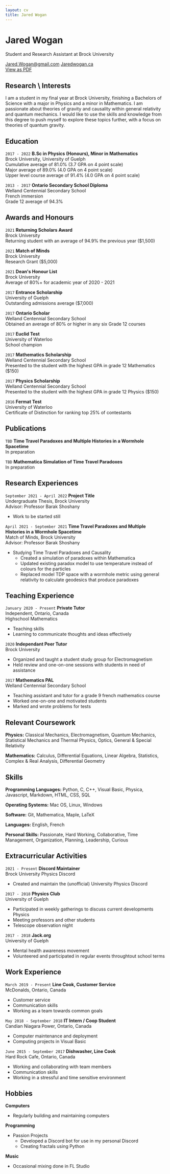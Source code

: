 ```yaml
---
layout: cv
title: Jared Wogan
---
```

# Jared Wogan
Student and Research Assistant at Brock University

<div id="webaddress">
    <a href="mailto:jared.wogan@gmail.com">Jared.Wogan@gmail.com</a>
    <a href="https://jaredwogan.ca">Jaredwogan.ca</a>
</div>

<div id="webaddress">
    <a href="https://jaredwogan.ca/CV/JaredWoganCV.pdf">View as PDF</a>
</div>


## Research \ Interests

I am a student in my final year at Brock University, finishing a Bachelors of Science
with a major in Physics and a minor in Mathematics. I am passionate about theories of gravity and
causality within general relativity and quantum mechanics. I would like to use the skills and
knowledge from this degree to push myself to explore these topics further, with a focus on theories
of quantum gravity.


## Education

`2017 - 2022`
__B.Sc in Physics (Honours), Minor in Mathematics__ \
Brock University, University of Guelph \
Cumulative average of 81.0% (3.7 GPA on 4 point scale) \
Major average of 89.0% (4.0 GPA on 4 point scale)\
Upper level course average of 91.4% (4.0 GPA on 4 point scale)

`2013 - 2017`
__Ontario Secondary School Diploma__ \
Welland Centennial Secondary School \
French immersion \
Grade 12 average of 94.3%


## Awards and Honours

`2021`
__Returning Scholars Award__ \
Brock University \
Returning student with an average of 94.9% the previous year ($1,500)

`2021`
__Match of Minds__ \
Brock University \
Research Grant ($5,000)

`2021`
__Dean's Honour List__ \
Brock University \
Average of 80%+ for academic year of 2020 - 2021

`2017`
__Entrance Scholarship__ \
University of Guelph \
Outstanding admissions average ($7,000)

`2017`
__Ontario Scholar__ \
Welland Centennial Secondary School \
Obtained an average of 80% or higher in any six Grade 12 courses

`2017`
__Euclid Test__ \
University of Waterloo \
School champion

`2017`
__Mathematics Scholarship__ \
Welland Centennial Secondary School \
Presented to the student with the highest GPA in grade 12 Mathematics ($150)

`2017`
__Physics Scholarship__ \
Welland Centennial Secondary School \
Presented to the student with the highest GPA in grade 12 Physics ($150)

`2016`
__Fermat Test__ \
University of Waterloo \
Certificate of Distinction for ranking top 25% of contestants


## Publications

`TBD`
__Time Travel Paradoxes and Multiple Histories in a Wormhole Spacetime__ \
In preparation

`TBD`
__Mathematica Simulation of Time Travel Paradoxes__ \
In preparation


## Research Experiences

`September 2021 - April 2022`
__Project Title__ \
Undergraduate Thesis, Brock University \
Advisor: Professor Barak Shoshany
- Work to be started still

`April 2021 - September 2021`
__Time Travel Paradoxes and Multiple Histories in a Wormhole Spacetime__ \
Match of Minds, Brock University \
Advisor: Professor Barak Shoshany
- Studying Time Travel Paradoxes and Causality
    - Created a simulation of paradoxes within Mathematica
    - Updated existing paradox model to use temperature instead of colours for the particles
    - Replaced model TDP space with a wormhole metric using general relativity to calculate geodesics that produce paradoxes


## Teaching Experience

`January 2020 - Present`
__Private Tutor__ \
Independent, Ontario, Canada \
Highschool Mathematics
- Teaching skills
- Learning to communicate thoughts and ideas effectively

`2020`
__Independant Peer Tutor__ \
Brock University
- Organized and taught a student study group for Electromagnetism
- Held review and one-on-one sessions with students in need of assistance

`2017`
__Mathematics PAL__ \
Welland Centennial Secondary School
- Teaching assistant and tutor for a grade 9 french mathematics course
- Worked one-on-one and motivated students
- Marked and wrote problems for tests


## Relevant Coursework

__Physics:__ Classical Mechanics, Electromagnetism, Quantum Mechanics, Statistical Mechanics and Thermal Physics, Optics, General & Special Relativity

__Mathematics:__ Calculus, Differential Equations, Linear Algebra, Statistics, Complex & Real Analysis, Differential Geometry


## Skills

__Programming Languages:__ Python, C, C++, Visual Basic, Physica, Javascript, Markdown, HTML, CSS, SQL

__Operating Systems:__ Mac OS, Linux, Windows

__Software:__ Git, Mathematica, Maple, LaTeX

__Languages:__ English, French

__Personal Skills:__ Passionate, Hard Working, Collaborative, Time Management, Organization, Planning, Leadership, Curious


## Extracurricular Activities

`2021 - Present`
__Discord Maintainer__ \
Brock University Physics Discord
- Created and maintain the (unofficial) University Physics Discord

`2017 - 2018`
__Physics Club__ \
University of Guelph
- Participated in weekly gatherings to discuss current developments Physics
- Meeting professors and other students
- Telescope observation night

`2017 - 2018`
__Jack.org__ \
University of Guelph
- Mental health awareness movement
- Volunteered and participated in regular events throughtout school terms


## Work Experience

`March 2019 - Present`
__Line Cook, Customer Service__ \
McDonalds, Ontario, Canada
- Customer service
- Communication skills
- Working as a team towards common goals

`May 2018 - September 2018`
__IT Intern / Coop Student__ \
Candian Niagara Power, Ontario, Canada
- Computer maintenance and deployment
- Computing projects in Visual Basic

`June 2015 - September 2017`
__Dishwasher, Line Cook__ \
Hard Rock Cafe, Ontario, Canada
- Working and collaborating with team members
- Communication skills
- Working in a stressful and time sensitive environment


## Hobbies

__Computers__
- Regularly building and maintaining computers

__Programming__
- Passion Projects
    - Developed a Discord bot for use in my personal Discord
    - Creating fractals using Python

__Music__
- Occasional mixing done in FL Studio






